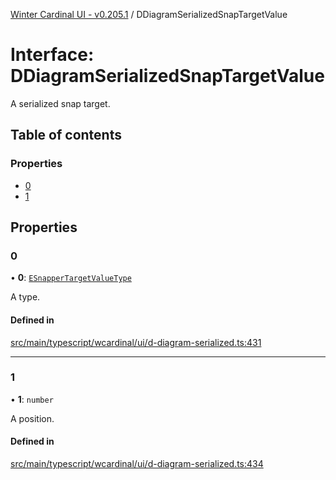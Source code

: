 [Winter Cardinal UI - v0.205.1](../index.md) / DDiagramSerializedSnapTargetValue

# Interface: DDiagramSerializedSnapTargetValue

A serialized snap target.

## Table of contents

### Properties

- [0](DDiagramSerializedSnapTargetValue.md#0)
- [1](DDiagramSerializedSnapTargetValue.md#1)

## Properties

### 0

• **0**: [`ESnapperTargetValueType`](../index.md#esnappertargetvaluetype)

A type.

#### Defined in

[src/main/typescript/wcardinal/ui/d-diagram-serialized.ts:431](https://github.com/winter-cardinal/winter-cardinal-ui/blob/v0.205.1/src/main/typescript/wcardinal/ui/d-diagram-serialized.ts#L431)

___

### 1

• **1**: `number`

A position.

#### Defined in

[src/main/typescript/wcardinal/ui/d-diagram-serialized.ts:434](https://github.com/winter-cardinal/winter-cardinal-ui/blob/v0.205.1/src/main/typescript/wcardinal/ui/d-diagram-serialized.ts#L434)
